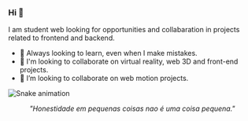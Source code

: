 
### Hi 👋
I am student web looking for opportunities and collabaration in projects related to frontend and backend.
- 🔭 Always looking to learn, even when I make mistakes.
- 🌱 I'm looking to collaborate on virtual reality, web 3D and front-end projects.
- 🤝 I’m looking to collaborate on web motion projects. 

![Snake animation](https://github.com/Msamuelsons/Msamuelsons/blob/output/github-contribution-grid-snake.svg)

<p align="center">
  <em> "Honestidade em pequenas coisas nao é uma coisa pequena."</em>
</p>

